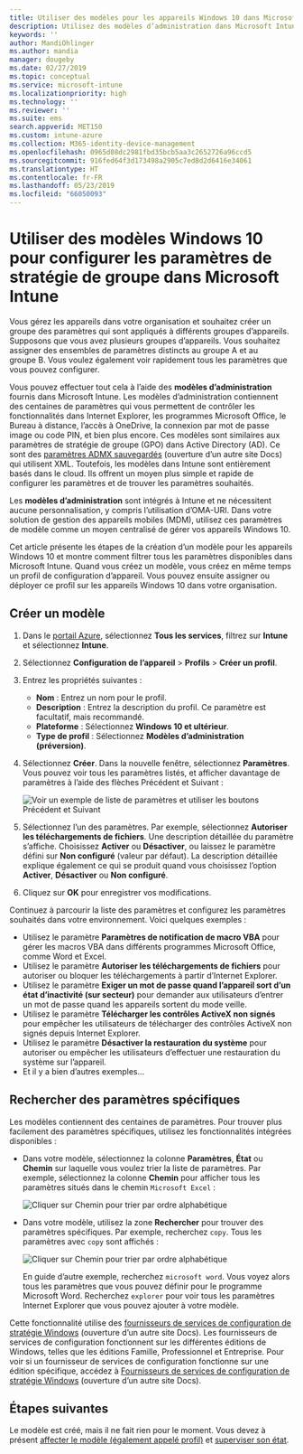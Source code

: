 ```yaml
---
title: Utiliser des modèles pour les appareils Windows 10 dans Microsoft Intune - Azure | Microsoft Docs
description: Utilisez des modèles d’administration dans Microsoft Intune afin de créer des groupes de paramètres pour les appareils Windows 10. En définissant ces paramètres dans un profil de configuration d’appareil, vous pouvez contrôler les programmes Office, sécuriser les fonctionnalités dans Internet Explorer, contrôler l’accès à OneDrive, utiliser les fonctionnalités du Bureau à distance, activer la lecture automatique, définir les paramètres de gestion de l’alimentation, utiliser l’impression HTTP, utiliser différentes options d’ouverture de session utilisateur et contrôler la taille du journal des événements.
keywords: ''
author: MandiOhlinger
ms.author: mandia
manager: dougeby
ms.date: 02/27/2019
ms.topic: conceptual
ms.service: microsoft-intune
ms.localizationpriority: high
ms.technology: ''
ms.reviewer: ''
ms.suite: ems
search.appverid: MET150
ms.custom: intune-azure
ms.collection: M365-identity-device-management
ms.openlocfilehash: 0965d08dc2981fbd35bcb5aa3c2652726a96ccd5
ms.sourcegitcommit: 916fed64f3d173498a2905c7ed8d2d6416e34061
ms.translationtype: HT
ms.contentlocale: fr-FR
ms.lasthandoff: 05/23/2019
ms.locfileid: "66050093"
---
```

# <a name="use-windows-10-templates-to-configure-group-policy-settings-in-microsoft-intune"></a>Utiliser des modèles Windows 10 pour configurer les paramètres de stratégie de groupe dans Microsoft Intune

Vous gérez les appareils dans votre organisation et souhaitez créer un groupe des paramètres qui sont appliqués à différents groupes d’appareils. Supposons que vous avez plusieurs groupes d’appareils. Vous souhaitez assigner des ensembles de paramètres distincts au groupe A et au groupe B. Vous voulez également voir rapidement tous les paramètres que vous pouvez configurer.

Vous pouvez effectuer tout cela à l’aide des **modèles d’administration** fournis dans Microsoft Intune. Les modèles d’administration contiennent des centaines de paramètres qui vous permettent de contrôler les fonctionnalités dans Internet Explorer, les programmes Microsoft Office, le Bureau à distance, l’accès à OneDrive, la connexion par mot de passe image ou code PIN, et bien plus encore. Ces modèles sont similaires aux paramètres de stratégie de groupe (GPO) dans Active Directory (AD). Ce sont des [paramètres ADMX sauvegardés](https://docs.microsoft.com/windows/client-management/mdm/understanding-admx-backed-policies) (ouverture d’un autre site Docs) qui utilisent XML. Toutefois, les modèles dans Intune sont entièrement basés dans le cloud. Ils offrent un moyen plus simple et rapide de configurer les paramètres et de trouver les paramètres souhaités.

Les **modèles d’administration** sont intégrés à Intune et ne nécessitent aucune personnalisation, y compris l’utilisation d’OMA-URI. Dans votre solution de gestion des appareils mobiles (MDM), utilisez ces paramètres de modèle comme un moyen centralisé de gérer vos appareils Windows 10.

Cet article présente les étapes de la création d’un modèle pour les appareils Windows 10 et montre comment filtrer tous les paramètres disponibles dans Microsoft Intune. Quand vous créez un modèle, vous créez en même temps un profil de configuration d’appareil. Vous pouvez ensuite assigner ou déployer ce profil sur les appareils Windows 10 dans votre organisation.

## <a name="create-a-template"></a>Créer un modèle

1. Dans le [portail Azure](https://portal.azure.com), sélectionnez **Tous les services**, filtrez sur **Intune** et sélectionnez **Intune**.
2. Sélectionnez **Configuration de l’appareil** > **Profils** > **Créer un profil**.
3. Entrez les propriétés suivantes :

    - **Nom** : Entrez un nom pour le profil.
    - **Description** : Entrez la description du profil. Ce paramètre est facultatif, mais recommandé.
    - **Plateforme** : Sélectionnez **Windows 10 et ultérieur**.
    - **Type de profil** : Sélectionnez **Modèles d’administration (préversion)**.

4. Sélectionnez **Créer**. Dans la nouvelle fenêtre, sélectionnez **Paramètres**. Vous pouvez voir tous les paramètres listés, et afficher davantage de paramètres à l’aide des flèches Précédent et Suivant :

    ![Voir un exemple de liste de paramètres et utiliser les boutons Précédent et Suivant](./media/administrative-templates-windows/sample-settings-list-next-page.png)

5. Sélectionnez l’un des paramètres. Par exemple, sélectionnez **Autoriser les téléchargements de fichiers**. Une description détaillée du paramètre s’affiche. Choisissez **Activer** ou **Désactiver**, ou laissez le paramètre défini sur **Non configuré** (valeur par défaut). La description détaillée explique également ce qui se produit quand vous choisissez l’option **Activer**, **Désactiver** ou **Non configuré**.
6. Cliquez sur **OK** pour enregistrer vos modifications.

Continuez à parcourir la liste des paramètres et configurez les paramètres souhaités dans votre environnement. Voici quelques exemples :

- Utilisez le paramètre **Paramètres de notification de macro VBA** pour gérer les macros VBA dans différents programmes Microsoft Office, comme Word et Excel.
- Utilisez le paramètre **Autoriser les téléchargements de fichiers** pour autoriser ou bloquer les téléchargements à partir d’Internet Explorer.
- Utilisez le paramètre **Exiger un mot de passe quand l’appareil sort d’un état d’inactivité (sur secteur)** pour demander aux utilisateurs d’entrer un mot de passe quand les appareils sortent du mode veille.
- Utilisez le paramètre **Télécharger les contrôles ActiveX non signés** pour empêcher les utilisateurs de télécharger des contrôles ActiveX non signés depuis Internet Explorer.
- Utilisez le paramètre **Désactiver la restauration du système** pour autoriser ou empêcher les utilisateurs d’effectuer une restauration du système sur l’appareil.
- Et il y a bien d’autres exemples...

## <a name="find-some-settings"></a>Rechercher des paramètres spécifiques

Les modèles contiennent des centaines de paramètres. Pour trouver plus facilement des paramètres spécifiques, utilisez les fonctionnalités intégrées disponibles :

- Dans votre modèle, sélectionnez la colonne **Paramètres**, **État** ou **Chemin** sur laquelle vous voulez trier la liste de paramètres. Par exemple, sélectionnez la colonne **Chemin** pour afficher tous les paramètres situés dans le chemin `Microsoft Excel` :

  ![Cliquer sur Chemin pour trier par ordre alphabétique](./media/administrative-templates-windows/path-filter-shows-excel-options.png)

- Dans votre modèle, utilisez la zone **Rechercher** pour trouver des paramètres spécifiques. Par exemple, recherchez `copy`. Tous les paramètres avec `copy` sont affichés :

  ![Cliquer sur Chemin pour trier par ordre alphabétique](./media/administrative-templates-windows/search-copy-settings.png)

  En guide d’autre exemple, recherchez `microsoft word`. Vous voyez alors tous les paramètres que vous pouvez définir pour le programme Microsoft Word. Recherchez `explorer` pour voir tous les paramètres Internet Explorer que vous pouvez ajouter à votre modèle.

Cette fonctionnalité utilise des [fournisseurs de services de configuration de stratégie Windows](https://docs.microsoft.com/windows/client-management/mdm/policy-configuration-service-provider#admx-backed-policies) (ouverture d’un autre site Docs). Les fournisseurs de services de configuration fonctionnent sur les différentes éditions de Windows, telles que les éditions Famille, Professionnel et Entreprise. Pour voir si un fournisseur de services de configuration fonctionne sur une édition spécifique, accédez à [Fournisseurs de services de configuration de stratégie Windows](https://docs.microsoft.com/windows/client-management/mdm/policy-configuration-service-provider#admx-backed-policies) (ouverture d’un autre site Docs).

## <a name="next-steps"></a>Étapes suivantes

Le modèle est créé, mais il ne fait rien pour le moment. Vous devez à présent [affecter le modèle (également appelé profil)](device-profile-assign.md) et [superviser son état](device-profile-monitor.md).
